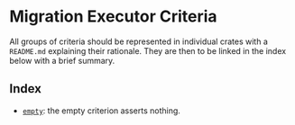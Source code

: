 # Migration Executor Criteria
All groups of criteria should be represented in individual crates with a `README.md` explaining their rationale. They are then to be linked in the index below with a brief summary. 

## Index

- [`empty`](./empty/README.md): the empty criterion asserts nothing. 